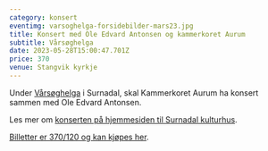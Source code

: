 ```yaml
---
category: konsert
eventimg: varsoghelga-forsidebilder-mars23.jpg
title: Konsert med Ole Edvard Antonsen og kammerkoret Aurum
subtitle: Vårsøghelga
date: 2023-05-28T15:00:47.701Z
price: 370
venue: Stangvik kyrkje
---
```

U﻿nder [Vårsøghelga](http://varsoghelga.no/) i Surnadal, skal Kammerkoret Aurum ha konsert sammen med Ole Edvard Antonsen.

L﻿es mer om [konserten på hjemmesiden til Surnadal kulturhus](https://surnadal-kulturhus.no/konsert-med-ole-edvard-antonsen-og-kammerkoret-aurum-ee4j8x/).

[B﻿illetter er 370/120 og kan kjøpes her](https://checkout.ebillett.no/236/events/3291/purchase/setup?kanal=dxf).